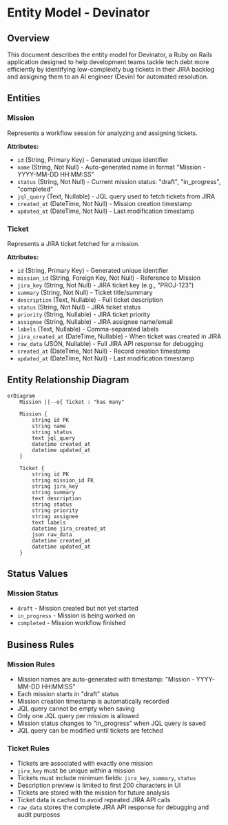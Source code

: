 # Entity Model - Devinator

## Overview

This document describes the entity model for Devinator, a Ruby on Rails application designed to help development teams tackle tech debt more efficiently by identifying low-complexity bug tickets in their JIRA backlog and assigning them to an AI engineer (Devin) for automated resolution.

## Entities

### Mission
Represents a workflow session for analyzing and assigning tickets.

**Attributes:**
- `id` (String, Primary Key) - Generated unique identifier
- `name` (String, Not Null) - Auto-generated name in format "Mission - YYYY-MM-DD HH:MM:SS"
- `status` (String, Not Null) - Current mission status: "draft", "in_progress", "completed"
- `jql_query` (Text, Nullable) - JQL query used to fetch tickets from JIRA
- `created_at` (DateTime, Not Null) - Mission creation timestamp
- `updated_at` (DateTime, Not Null) - Last modification timestamp

### Ticket
Represents a JIRA ticket fetched for a mission.

**Attributes:**
- `id` (String, Primary Key) - Generated unique identifier
- `mission_id` (String, Foreign Key, Not Null) - Reference to Mission
- `jira_key` (String, Not Null) - JIRA ticket key (e.g., "PROJ-123")
- `summary` (String, Not Null) - Ticket title/summary
- `description` (Text, Nullable) - Full ticket description
- `status` (String, Not Null) - JIRA ticket status
- `priority` (String, Nullable) - JIRA ticket priority
- `assignee` (String, Nullable) - JIRA assignee name/email
- `labels` (Text, Nullable) - Comma-separated labels
- `jira_created_at` (DateTime, Nullable) - When ticket was created in JIRA
- `raw_data` (JSON, Nullable) - Full JIRA API response for debugging
- `created_at` (DateTime, Not Null) - Record creation timestamp
- `updated_at` (DateTime, Not Null) - Last modification timestamp

## Entity Relationship Diagram

```mermaid
erDiagram
    Mission ||--o{ Ticket : "has many"

    Mission {
        string id PK
        string name
        string status
        text jql_query
        datetime created_at
        datetime updated_at
    }

    Ticket {
        string id PK
        string mission_id FK
        string jira_key
        string summary
        text description
        string status
        string priority
        string assignee
        text labels
        datetime jira_created_at
        json raw_data
        datetime created_at
        datetime updated_at
    }
```

## Status Values

### Mission Status
- `draft` - Mission created but not yet started
- `in_progress` - Mission is being worked on
- `completed` - Mission workflow finished

## Business Rules

### Mission Rules
- Mission names are auto-generated with timestamp: "Mission - YYYY-MM-DD HH:MM:SS"
- Each mission starts in "draft" status
- Mission creation timestamp is automatically recorded
- JQL query cannot be empty when saving
- Only one JQL query per mission is allowed
- Mission status changes to "in_progress" when JQL query is saved
- JQL query can be modified until tickets are fetched

### Ticket Rules
- Tickets are associated with exactly one mission
- `jira_key` must be unique within a mission
- Tickets must include minimum fields: `jira_key`, `summary`, `status`
- Description preview is limited to first 200 characters in UI
- Tickets are stored with the mission for future analysis
- Ticket data is cached to avoid repeated JIRA API calls
- `raw_data` stores the complete JIRA API response for debugging and audit purposes
